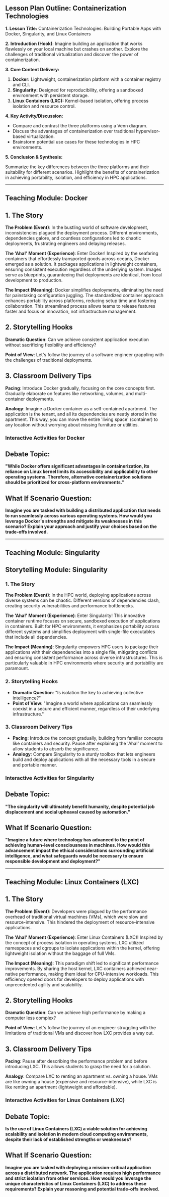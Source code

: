 ## Lesson Plan Outline: Containerization Technologies

**1. Lesson Title:** Containerization Technologies: Building Portable Apps with Docker, Singularity, and Linux Containers

**2. Introduction (Hook)**: Imagine building an application that works flawlessly on your local machine but crashes on another. Explore the challenges of traditional virtualization and discover the power of containerization.

**3. Core Content Delivery:**

1. **Docker:** Lightweight, containerization platform with a container registry and CLI. 
2. **Singularity:** Designed for reproducibility, offering a sandboxed environment with persistent storage.
3. **Linux Containers (LXC):** Kernel-based isolation, offering process isolation and resource control.

**4. Key Activity/Discussion:**

- Compare and contrast the three platforms using a Venn diagram.
- Discuss the advantages of containerization over traditional hypervisor-based virtualization.
- Brainstorm potential use cases for these technologies in HPC environments.

**5. Conclusion & Synthesis:**

Summarize the key differences between the three platforms and their suitability for different scenarios. Highlight the benefits of containerization in achieving portability, isolation, and efficiency in HPC applications.


---

## Teaching Module: Docker
## 1. The Story

**The Problem (Event)**: In the bustling world of software development, inconsistencies plagued the deployment process. Different environments, dependencies galore, and countless configurations led to chaotic deployments, frustrating engineers and delaying releases.

**The 'Aha!' Moment (Experience)**: Enter Docker! Inspired by the seafaring containers that effortlessly transported goods across oceans, Docker emerged as a solution. It packages applications in lightweight containers, ensuring consistent execution regardless of the underlying system. Images serve as blueprints, guaranteeing that deployments are identical, from local development to production.

**The Impact (Meaning)**: Docker simplifies deployments, eliminating the need for painstaking configuration juggling. The standardized container approach enhances portability across platforms, reducing setup time and fostering collaboration. This streamlined process allows teams to release features faster and focus on innovation, not infrastructure management.


## 2. Storytelling Hooks

**Dramatic Question**: Can we achieve consistent application execution without sacrificing flexibility and efficiency?

**Point of View**: Let's follow the journey of a software engineer grappling with the challenges of traditional deployments.


## 3. Classroom Delivery Tips

**Pacing**: Introduce Docker gradually, focusing on the core concepts first. Gradually elaborate on features like networking, volumes, and multi-container deployments.

**Analogy**: Imagine a Docker container as a self-contained apartment. The application is the tenant, and all its dependencies are neatly stored in the apartment. This way, you can move the entire 'living space' (container) to any location without worrying about missing furniture or utilities.

### Interactive Activities for Docker
## Debate Topic:

**"While Docker offers significant advantages in containerization, its reliance on Linux kernel limits its accessibility and applicability to other operating systems. Therefore, alternative containerization solutions should be prioritized for cross-platform environments."**

## What If Scenario Question:

**Imagine you are tasked with building a distributed application that needs to run seamlessly across various operating systems. How would you leverage Docker's strengths and mitigate its weaknesses in this scenario? Explain your approach and justify your choices based on the trade-offs involved.**


---

## Teaching Module: Singularity
## Storytelling Module: Singularity

### 1. The Story

**The Problem (Event)**: In the HPC world, deploying applications across diverse systems can be chaotic. Different versions of dependencies clash, creating security vulnerabilities and performance bottlenecks. 

**The 'Aha!' Moment (Experience)**: Enter Singularity! This innovative container runtime focuses on secure, sandboxed execution of applications in containers. Built for HPC environments, it emphasizes portability across different systems and simplifies deployment with single-file executables that include all dependencies.

**The Impact (Meaning)**: Singularity empowers HPC users to package their applications with their dependencies into a single file, mitigating conflicts and ensuring consistent performance across diverse infrastructures. This is particularly valuable in HPC environments where security and portability are paramount.

### 2. Storytelling Hooks

- **Dramatic Question**: "Is isolation the key to achieving collective intelligence?"
- **Point of View**: "Imagine a world where applications can seamlessly coexist in a secure and efficient manner, regardless of their underlying infrastructure."

### 3. Classroom Delivery Tips

- **Pacing**: Introduce the concept gradually, building from familiar concepts like containers and security. Pause after explaining the 'Aha!' moment to allow students to absorb the significance.
- **Analogy**: Compare Singularity to a sturdy toolbox that lets engineers build and deploy applications with all the necessary tools in a secure and portable manner.

### Interactive Activities for Singularity
## Debate Topic:

**"The singularity will ultimately benefit humanity, despite potential job displacement and social upheaval caused by automation."**

## What If Scenario Question:

**"Imagine a future where technology has advanced to the point of achieving human-level consciousness in machines. How would this advancement impact the ethical considerations surrounding artificial intelligence, and what safeguards would be necessary to ensure responsible development and deployment?"**


---

## Teaching Module: Linux Containers (LXC)
## 1. The Story

**The Problem (Event)**: Developers were plagued by the performance overhead of traditional virtual machines (VMs), which were slow and resource-intensive. This hindered the deployment of resource-intensive applications.

**The 'Aha!' Moment (Experience)**: Enter Linux Containers (LXC)! Inspired by the concept of process isolation in operating systems, LXC utilized namespaces and cgroups to isolate applications within the kernel, offering lightweight isolation without the baggage of full VMs.

**The Impact (Meaning)**: This paradigm shift led to significant performance improvements. By sharing the host kernel, LXC containers achieved near-native performance, making them ideal for CPU-intensive workloads. This efficiency opened doors for developers to deploy applications with unprecedented agility and scalability.


## 2. Storytelling Hooks

**Dramatic Question**: Can we achieve high performance by making a computer less complex?

**Point of View**: Let's follow the journey of an engineer struggling with the limitations of traditional VMs and discover how LXC provides a way out.


## 3. Classroom Delivery Tips

**Pacing**: Pause after describing the performance problem and before introducing LXC. This allows students to grasp the need for a solution.

**Analogy**: Compare LXC to renting an apartment vs. owning a house. VMs are like owning a house (expensive and resource-intensive), while LXC is like renting an apartment (lightweight and affordable).

### Interactive Activities for Linux Containers (LXC)
## Debate Topic:

**Is the use of Linux Containers (LXC) a viable solution for achieving scalability and isolation in modern cloud computing environments, despite their lack of established strengths or weaknesses?**


## What If Scenario Question:

**Imagine you are tasked with deploying a mission-critical application across a distributed network. The application requires high performance and strict isolation from other services. How would you leverage the unique characteristics of Linux Containers (LXC) to address these requirements? Explain your reasoning and potential trade-offs involved.**